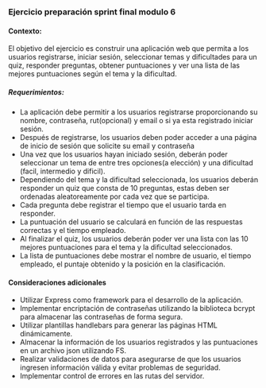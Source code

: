 ### Ejercicio preparación sprint final modulo 6

#### Contexto:

El objetivo del ejercicio es construir una aplicación web que permita a los usuarios registrarse, iniciar sesión, seleccionar temas y dificultades para un quiz, responder preguntas, obtener puntuaciones y ver una lista de las mejores puntuaciones según el tema y la dificultad.

##### Requerimientos:

- La aplicación debe permitir a los usuarios registrarse proporcionando su nombre, contraseña, rut(opcional) y email o si ya esta registrado iniciar sesión.
- Después de registrarse, los usuarios deben poder acceder a una página de inicio de sesión que solicite su email y contraseña
- Una vez que los usuarios hayan iniciado sesión, deberán poder seleccionar un tema de entre tres opciones(a elección) y una dificultad (facil, intermedio y dificil).
- Dependiendo del tema y la dificultad seleccionada, los usuarios deberán responder un quiz que consta de 10 preguntas, estas deben ser ordenadas aleatoreamente por cada vez que se participa.
- Cada pregunta debe registrar el tiempo que el usuario tarda en responder.
- La puntuación del usuario se calculará en función de las respuestas correctas y el tiempo empleado.
- Al finalizar el quiz, los usuarios deberán poder ver una lista con las 10 mejores puntuaciones para el tema y la dificultad seleccionados.
- La lista de puntuaciones debe mostrar el nombre de usuario, el tiempo empleado, el puntaje obtenido y la posición en la clasificación.

#### Consideraciones adicionales

- Utilizar Express como framework para el desarrollo de la aplicación.
- Implementar encriptación de contraseñas utilizando la biblioteca bcrypt para almacenar las contraseñas de forma segura.
- Utilizar plantillas handlebars para generar las páginas HTML dinámicamente.
- Almacenar la información de los usuarios registrados y las puntuaciones en un archivo json utilizando FS.
- Realizar validaciones de datos para asegurarse de que los usuarios ingresen información válida y evitar problemas de seguridad.
- Implementar control de errores en las rutas del servidor.
